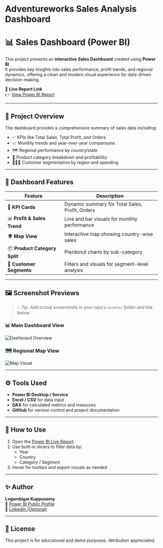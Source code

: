 # Adventureworks Sales Analysis Dashboard

# 📊 Sales Dashboard (Power BI)

This project presents an **interactive Sales Dashboard** created using **Power BI**.  
It provides key insights into sales performance, profit trends, and regional dynamics, offering a clean and modern visual experience for data-driven decision-making.

🔗 **Live Report Link**  
👉 [View Power BI Report](https://app.powerbi.com/view?r=eyJrIjoiM2M3YzMwMGEtOGU2Ny00ZWMzLWI5MzAtOWU2Y2EyZmRhOGJmIiwidCI6IjZlZmQwZjIwLTU3YzgtNDQ0Ny1iNTNmLTAwZDQ5OTJjYTUwYiJ9)

---

## 🧾 Project Overview

The dashboard provides a comprehensive summary of sales data including:

- ✅ KPIs like Total Sales, Total Profit, and Orders
- 📈 Monthly trends and year-over-year comparisons
- 🗺️ Regional performance by country/state
- 🧱 Product category breakdown and profitability
- 🧑🏽‍💼 Customer segmentation by region and spending

---

## 📌 Dashboard Features

| Feature                         | Description                                          |
|--------------------------------|------------------------------------------------------|
| 🧮 **KPI Cards**                | Dynamic summary for Total Sales, Profit, Orders      |
| 📊 **Profit & Sales Trend**    | Line and bar visuals for monthly performance         |
| 🌍 **Map View**                | Interactive map showing country-wise sales           |
| 📦 **Product Category Split**  | Pie/donut charts by sub-category                     |
| 👥 **Customer Segments**       | Filters and visuals for segment-level analysis       |

---

## 🖼️ Screenshot Previews

> 💡 _Tip: Add actual screenshots in your repo's `assets/` folder and link below._

### 📊 Main Dashboard View  
![Dashboard Overview](./assets/main-dashboard.png)

### 🗺️ Regional Map View  
![Map Visual](./assets/region-map.png)

---

## ⚙️ Tools Used

- **Power BI Desktop / Service**
- **Excel / CSV** for data input
- **DAX** for calculated metrics and measures
- **GitHub** for version control and project documentation

---

## 📂 How to Use

1. Open the [Power BI Live Report](https://app.powerbi.com/view?r=eyJrIjoiM2M3YzMwMGEtOGU2Ny00ZWMzLWI5MzAtOWU2Y2EyZmRhOGJmIiwidCI6IjZlZmQwZjIwLTU3YzgtNDQ0Ny1iNTNmLTAwZDQ5OTJjYTUwYiJ9)
2. Use built-in slicers to filter data by:
   - Year
   - Country
   - Category / Segment
3. Hover for tooltips and export visuals as needed

---

## ✨ Author

**Logambigai Kuppusamy**  
🔗 [Power BI Public Profile](https://app.powerbi.com)  
🔗 [LinkedIn (Optional)](https://linkedin.com/in/your-name)

---

## 📄 License

This project is for educational and demo purposes. Attribution appreciated.



